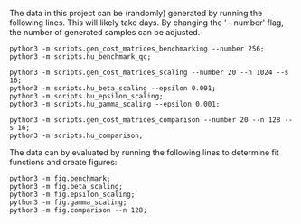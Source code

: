 
The data in this project can be (randomly) generated by running the following lines. This will likely take days. By changing the '--number' flag, the number of generated samples can be adjusted. 
```
python3 -m scripts.gen_cost_matrices_benchmarking --number 256;
python3 -m scripts.hu_benchmark_qc;

python3 -m scripts.gen_cost_matrices_scaling --number 20 --n 1024 --s 16;
python3 -m scripts.hu_beta_scaling --epsilon 0.001;
python3 -m scripts.hu_epsilon_scaling;
python3 -m scripts.hu_gamma_scaling --epsilon 0.001;

python3 -m scripts.gen_cost_matrices_comparison --number 20 --n 128 --s 16;
python3 -m scripts.hu_comparison;
```

The data can by evaluated by running the following lines to determine fit functions and create figures:
```
python3 -m fig.benchmark;
python3 -m fig.beta_scaling;
python3 -m fig.epsilon_scaling;
python3 -m fig.gamma_scaling;
python3 -m fig.comparison --n 128;
```
